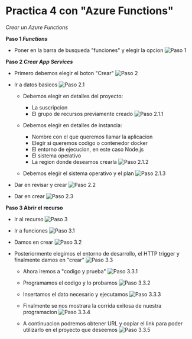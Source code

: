 # Practica 4 con "Azure Functions"

*Crear un Azure Functions*

**Paso 1 _Functions_**
- Poner en la barra de busqueda "funciones" y elegir la opcion 
![Paso 1](/imagenes/img1.png)

**Paso 2 _Crear App Services_**
- Primero debemos elegir el boton "Crear" 
![Paso 2](/imagenes/img2.png)

- Ir a datos basicos
  ![Paso 2.1](/imagenes/img2_1.png)

  - Debemos elegir en detalles del proyecto:
      - La suscripcion
      - El grupo de recursos previamente creado
      ![Paso 2.1.1](/imagenes/img2_1_1.png)

  - Debemos elegir en detalles de instancia:
      - Nombre con el que queremos llamar la aplicacion
      - Elegir si queremos codigo o contenedor docker 
      - El entorno de ejecucion, en este caso Node.js
      - El sistema operativo
      - La region donde deseamos crearla
      ![Paso 2.1.2](/imagenes/img2_1_2.png)

  - Debemos elegir el sistema operativo y el plan
      ![Paso 2.1.3](/imagenes/img2_1_3.png)

- Dar en revisar y crear
  ![Paso 2.2](/imagenes/img2_1_4.png)

- Dar en crear
  ![Paso 2.3](/imagenes/img2_1_5.png)
      
**Paso 3 Abrir el recurso**
- Ir al recurso
![Paso 3](/imagenes/img3.png)

- Ir a funciones
  ![Paso 3.1](/imagenes/img3_1.png)

- Damos en crear
  ![Paso 3.2](/imagenes/img3_2.png)

- Posteriormente elegimos el entorno de desarrollo, el HTTP trigger y finalmente damos en "crear"
    ![Paso 3.3](/imagenes/img3_3.png) 

    - Ahora iremos a "codigo y prueba"
    ![Paso 3.3.1](imagenes/img3_3_1.png)

    - Programamos el codigo y lo probamos
    ![Paso 3.3.2](imagenes/img3_3_2.png)

    - Insertamos el dato necesario y ejecutamos
    ![Paso 3.3.3](imagenes/img3_3_3.png)

    - Finalmente se nos mostrara la corrida exitosa de nuestra programacion
    ![Paso 3.3.4](imagenes/img3_3_4.png)

    - A continuacion podremos obtener URL y copiar el link para poder utilizarlo en el proyecto que deseemos
    ![Paso 3.3.5](imagenes/img3_3_5.png)


